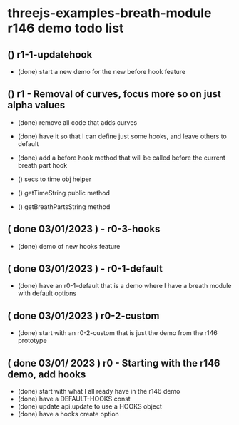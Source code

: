 # threejs-examples-breath-module r146 demo todo list

## () r1-1-updatehook
* (done) start a new demo for the new before hook feature

## () r1 - Removal of curves, focus more so on just alpha values
* (done) remove all code that adds curves
* (done) have it so that I can define just some hooks, and leave others to default
* (done) add a before hook method that will be called before the current breath part hook

* () secs to time obj helper

* () getTimeString public method
* () getBreathPartsString method

## ( done 03/01/2023 ) - r0-3-hooks
* (done) demo of new hooks feature

## ( done 03/01/2023 ) - r0-1-default
* (done) have an r0-1-default that is a demo where I have a breath module with default options

## ( done 03/01/2023 ) r0-2-custom
* (done) start with an r0-2-custom that is just the demo from the r146 prototype

## ( done 03/01/ 2023 ) r0 - Starting with the r146 demo, add hooks
* (done) start with what I all ready have in the r146 demo
* (done) have a DEFAULT-HOOKS const
* (done) update api.update to use a HOOKS object
* (done) have a hooks create option
